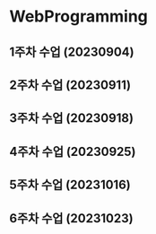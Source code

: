 # WebProgramming
## 1주차 수업 (20230904)
## 2주차 수업 (20230911)
## 3주차 수업 (20230918)
## 4주차 수업 (20230925)
## 5주차 수업 (20231016)
## 6주차 수업 (20231023)
